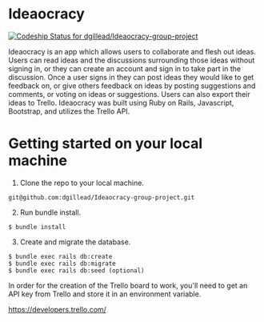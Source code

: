 # Ideaocracy

[ ![Codeship Status for dgillead/Ideaocracy-group-project](https://app.codeship.com/projects/a23519b0-6807-0135-ef0f-0ed54c158a94/status?branch=master)](https://app.codeship.com/projects/241165)

Ideaocracy is an app which allows users to collaborate and flesh out ideas. Users can read ideas and the discussions surrounding those ideas without signing in, or they can create an account and sign in to take part in the discussion. Once a user signs in they can post ideas they would like to get feedback on, or give others feedback on ideas by posting suggestions and comments, or voting on ideas or suggestions. Users can also export their ideas to Trello. Ideaocracy was built using Ruby on Rails, Javascript, Bootstrap, and utilizes the Trello API.

# Getting started on your local machine

1. Clone the repo to your local machine.
```
git@github.com:dgillead/Ideaocracy-group-project.git
```

2. Run bundle install.
```
$ bundle install
```

3. Create and migrate the database.
```
$ bundle exec rails db:create
$ bundle exec rails db:migrate
$ bundle exec rails db:seed (optional)
```

In order for the creation of the Trello board to work, you'll need to get an API key from Trello and store it in an environment variable.

https://developers.trello.com/
